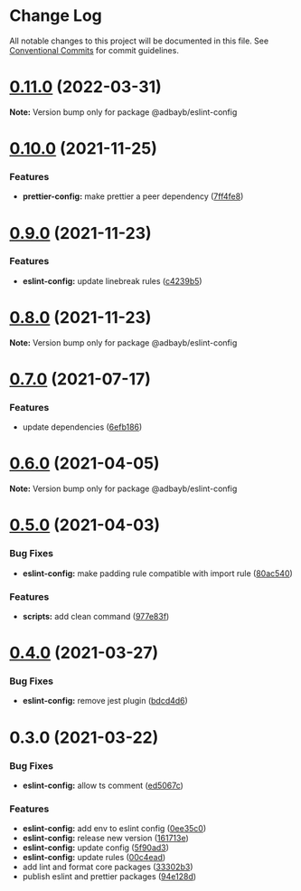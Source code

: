 # Change Log

All notable changes to this project will be documented in this file.
See [Conventional Commits](https://conventionalcommits.org) for commit guidelines.

# [0.11.0](https://github.com/adbayb/init/compare/v0.10.0...v0.11.0) (2022-03-31)

**Note:** Version bump only for package @adbayb/eslint-config





# [0.10.0](https://github.com/adbayb/init/compare/v0.9.0...v0.10.0) (2021-11-25)

### Features

-   **prettier-config:** make prettier a peer dependency ([7ff4fe8](https://github.com/adbayb/init/commit/7ff4fe86438dbccfebe27ad71fabd2108e1b848e))

# [0.9.0](https://github.com/adbayb/init/compare/v0.8.0...v0.9.0) (2021-11-23)

### Features

-   **eslint-config:** update linebreak rules ([c4239b5](https://github.com/adbayb/init/commit/c4239b5936eae3687302d122427b07e864c2b8ef))

# [0.8.0](https://github.com/adbayb/init/compare/v0.7.0...v0.8.0) (2021-11-23)

**Note:** Version bump only for package @adbayb/eslint-config

# [0.7.0](https://github.com/adbayb/init/compare/v0.6.1...v0.7.0) (2021-07-17)

### Features

-   update dependencies ([6efb186](https://github.com/adbayb/init/commit/6efb1864152fc7c1a2a697e0795fd2f104cfd09e))

# [0.6.0](https://github.com/adbayb/init/compare/v0.5.0...v0.6.0) (2021-04-05)

**Note:** Version bump only for package @adbayb/eslint-config

# [0.5.0](https://github.com/adbayb/init/compare/v0.4.0...v0.5.0) (2021-04-03)

### Bug Fixes

-   **eslint-config:** make padding rule compatible with import rule ([80ac540](https://github.com/adbayb/init/commit/80ac5402c6cb319d669d3af261d6b69b6bf49486))

### Features

-   **scripts:** add clean command ([977e83f](https://github.com/adbayb/init/commit/977e83fc629a021b5b8f5d501ec363ecb5a5f4c2))

# [0.4.0](https://github.com/adbayb/init/compare/v0.3.0...v0.4.0) (2021-03-27)

### Bug Fixes

-   **eslint-config:** remove jest plugin ([bdcd4d6](https://github.com/adbayb/init/commit/bdcd4d6682d999046f7cfba19ca1dfd2988bc451))

# 0.3.0 (2021-03-22)

### Bug Fixes

-   **eslint-config:** allow ts comment ([ed5067c](https://github.com/adbayb/init/commit/ed5067c21b1ae6a3f7b256201b26df5a0c9444b9))

### Features

-   **eslint-config:** add env to eslint config ([0ee35c0](https://github.com/adbayb/init/commit/0ee35c0070e5c0887a984b9f3b0585357247afea))
-   **eslint-config:** release new version ([161713e](https://github.com/adbayb/init/commit/161713e71c274316ac872e1cdc41dc766ce470aa))
-   **eslint-config:** update config ([5f90ad3](https://github.com/adbayb/init/commit/5f90ad39c9067059aee645487c9d9e354f626a0a))
-   **eslint-config:** update rules ([00c4ead](https://github.com/adbayb/init/commit/00c4ead3a3ec4d231ba0d156f6dc1a547e377af0))
-   add lint and format core packages ([33302b3](https://github.com/adbayb/init/commit/33302b338d726bc3afa6a6cde1796c8cd5c3174b))
-   publish eslint and prettier packages ([94e128d](https://github.com/adbayb/init/commit/94e128dcf6abaa1e668f317a1b9fc30454e46451))
